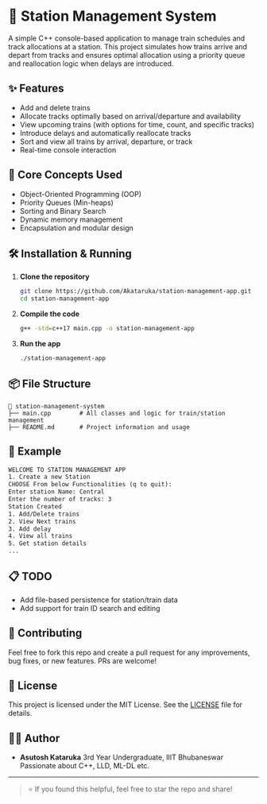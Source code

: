 # 🚉 Station Management System

A simple C++ console-based application to manage train schedules and track allocations at a station. This project simulates how trains arrive and depart from tracks and ensures optimal allocation using a priority queue and reallocation logic when delays are introduced.

## ✨ Features

- Add and delete trains
- Allocate tracks optimally based on arrival/departure and availability
- View upcoming trains (with options for time, count, and specific tracks)
- Introduce delays and automatically reallocate tracks
- Sort and view all trains by arrival, departure, or track
- Real-time console interaction

## 🧠 Core Concepts Used

- Object-Oriented Programming (OOP)
- Priority Queues (Min-heaps)
- Sorting and Binary Search
- Dynamic memory management
- Encapsulation and modular design

## 🛠️ Installation & Running

1. **Clone the repository**
   ```bash
   git clone https://github.com/Akataruka/station-management-app.git
   cd station-management-app


2. **Compile the code**

   ```bash
   g++ -std=c++17 main.cpp -o station-management-app
   ```

3. **Run the app**

   ```bash
   ./station-management-app
   ```

## 📦 File Structure

```
📁 station-management-system
├── main.cpp        # All classes and logic for train/station management
├── README.md       # Project information and usage
```

## 🚀 Example

```txt
WELCOME TO STATION MANAGEMENT APP
1. Create a new Station
CHOOSE From below Functionalities (q to quit):
Enter station Name: Central
Enter the number of tracks: 3
Station Created
1. Add/Delete trains
2. View Next trains
3. Add delay
4. View all trains
5. Get station details
...
```

## 📋 TODO

* Add file-based persistence for station/train data
* Add support for train ID search and editing

## 🤝 Contributing

Feel free to fork this repo and create a pull request for any improvements, bug fixes, or new features. PRs are welcome!

## 📝 License

This project is licensed under the MIT License. See the [LICENSE](LICENSE) file for details.

## 🙋‍♂️ Author

* **Asutosh Kataruka**
  3rd Year Undergraduate, IIIT Bhubaneswar
  Passionate about C++, LLD, ML-DL etc.

---

> ⭐ If you found this helpful, feel free to star the repo and share!

